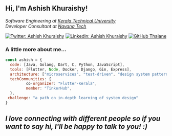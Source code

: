 <h2> Hi, I'm Ashish Khuraishy!</h2>
<!-- <img align='right' src="https://media.giphy.com/media/ieyl9zmCjO4b4t6qoY/giphy.gif" width="230"> -->
<p><em>Software Engineering at <a href="https://ktu.edu.in/">Kerala Technical University</a></br>Developer Consultant at <a href="https://navanatech.in/">Navana Tech</a> 
</em></p>

[![Twitter: Ashish Khuraishy](https://img.shields.io/twitter/follow/ashishkhuraishy?style=social)](https://twitter.com/AshishKhuraishy)
[![Linkedin: Ashish Khuraishy](https://img.shields.io/badge/-AshishKhuraishy-blue?style=flat-square&logo=Linkedin&logoColor=white&link=https://www.linkedin.com/in/ashish-khuraishy-6b2522165/)](https://www.linkedin.com/in/ashish-khuraishy-6b2522165/)
[![GitHub Thaiane](https://img.shields.io/github/followers/ashishkhuraishy?label=follow&style=social)](https://github.com/ashishkhuraishy)


### A little more about me...  

```javascript
const ashish = {
  code: [Java, Golang, Dart, C, Python, JavaScript],
  tools: [Flutter, Node, Docker, Django, Gin, Express],
  architecture: ["microservices", "test-driven", "design system pattern", "domain driven development"],
  techCommunities: {
         co-organizer: "Flutter-Kerala",
         member: "TinkerHub",
  },
 challenge: "a path on in-depth learning of system design"
}
```

 <em><b>I love connecting with different people</b> so if you want to say <b>hi, I'll be happy to talk to you!</b> :)</em>
---

<!--
**ashishkhuraishy/ashishkhuraishy** is a ✨ _special_ ✨ repository because its `README.md` (this file) appears on your GitHub profile.

Here are some ideas to get you started:

- 🔭 I’m currently working on ...
- 🌱 I’m currently learning ...
- 👯 I’m looking to collaborate on ...
- 🤔 I’m looking for help with ...
- 💬 Ask me about ...
- 📫 How to reach me: ...
- 😄 Pronouns: ...
- ⚡ Fun fact: ...
-->

